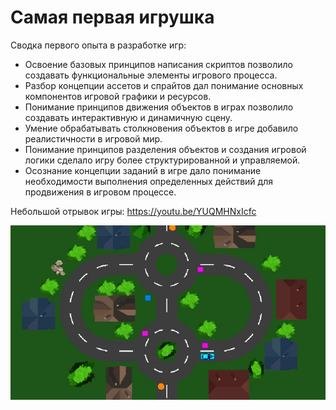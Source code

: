 # Самая первая игрушка

Сводка первого опыта в разработке игр:

- Освоение базовых принципов написания скриптов позволило создавать функциональные элементы игрового процесса.
- Разбор концепции ассетов и спрайтов дал понимание основных компонентов игровой графики и ресурсов.
- Понимание принципов движения объектов в играх позволило создавать интерактивную и динамичную сцену.
- Умение обрабатывать столкновения объектов в игре добавило реалистичности в игровой мир.
- Понимание принципов разделения объектов и создания игровой логики сделало игру более структурированной и управляемой.
- Осознание концепции заданий в игре дало понимание необходимости выполнения определенных действий для продвижения в игровом процессе.

Небольшой отрывок игры: https://youtu.be/YUQMHNxIcfc

![Screenshot](https://github.com/ZeRcooI/DeliveryDriver/blob/main/Assets/Screenshot/Screenshot%201.jpg)
